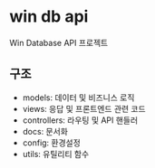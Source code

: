 # win db api

Win Database API 프로젝트

## 구조
- models: 데이터 및 비즈니스 로직
- views: 응답 및 프론트엔드 관련 코드
- controllers: 라우팅 및 API 핸들러
- docs: 문서화
- config: 환경설정
- utils: 유틸리티 함수
